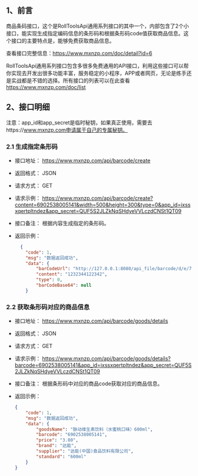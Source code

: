 ## 1、前言

商品条码接口，这个是RollToolsApi通用系列接口的其中一个，内部包含了2个小接口，能实现生成指定编码信息的条形码和根据条形码code值获取商品信息。这个接口的主要特点是，能够免费获取商品信息。

查看接口完整信息：https://www.mxnzp.com/doc/detail?id=6

RollToolsApi通用系列接口包含多很多免费通用的API接口，利用这些接口可以帮你实现去开发出很多功能丰富，服务稳定的小程序，APP或者网页，无论是练手还是实战都是不错的选择。所有接口的列表可以在此查看 https://www.mxnzp.com/doc/list

## 2、接口明细

注意：app_id和app_secret是临时秘钥，如果真正使用，需要去https://www.mxnzp.com申请属于自己的专属秘钥。

### 2.1 生成指定条形码

- 接口地址： https://www.mxnzp.com/api/barcode/create

- 返回格式： JSON

- 请求方式： GET

- 请求示例： https://www.mxnzp.com/api/barcode/create?content=6902538005141&width=500&height=300&type=0&app_id=ixssxqertpltndez&app_secret=QUF5S2JLZkNqSHdyeVVLczdCNSt1QT09

- 接口备注： 根据内容生成指定的条形码。

- 返回示例：

  ```json
    {
      "code": 1,
      "msg": "数据返回成功",
      "data": {
          "barCodeUrl": "http://127.0.0.1:8080/api_file/barcode/d/e/7/c/e/d/8/9ed3dda9026d4be2a4e9a71c7e235314.png",
          "content": "1232344122342",
          "type": 0,
          "barCodeBase64": null
      }
  ```

### 2.2 获取条形码对应的商品信息

- 接口地址： https://www.mxnzp.com/api/barcode/goods/details

- 返回格式： JSON

- 请求方式： GET

- 请求示例： https://www.mxnzp.com/api/barcode/goods/details?barcode=6902538005141&app_id=ixssxqertpltndez&app_secret=QUF5S2JLZkNqSHdyeVVLczdCNSt1QT09

- 接口备注： 根据条形码中对应的商品code获取对应的商品信息。

- 返回示例：

  ```json
  {
      "code": 1,
      "msg": "数据返回成功",
      "data": {
          "goodsName": "脉动维生素饮料（水蜜桃口味）600ml",
          "barcode": "6902538005141",
          "price": "3.80",
          "brand": "达能",
          "supplier": "达能(中国)食品饮料有限公司",
          "standard": "600ml"
      }
  }
  ```

